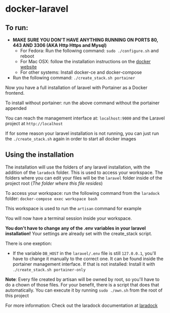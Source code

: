 # docker-laravel

## To run:
* **MAKE SURE YOU DON'T HAVE ANYTHING RUNNING ON PORTS 80, 443 AND 3306 (AKA Http Https and Mysql)**
  * For Fedora: Run the following command: `sudo ./configure.sh` and reboot
  * For Mac OSX: follow the installation instructions on the [docker website](https://store.docker.com/editions/community/docker-ce-desktop-mac)
  * For other systems: Install docker-ce and docker-compose
* Run the following command: `./create_stack.sh portainer`

Now you have a full installation of laravel with Portainer as a Docker frontend.

To install without portainer: run the above command without the portainer appended

You can reach the management interface at: `localhost:9000` and the Laravel project at `http://localhost`

If for some reason your laravel installation is not running, you can just run the `./create_stack.sh` again in order to start all docker images

## Using the installation

The installation will use the folders of any laravel installation, with the addition of the `laradock` folder. This is used to access your workspace. The folders where you can edit your files will be the `laravel` folder inside of the project root (*The folder where this file resides*)

To access your workspace: run the following command from the `laradock` folder: `docker-compose exec workspace bash`

This workspace is used to run the `artisan` command for example

You will now have a terminal session inside your workspace.

**You don't have to change any of the .env variables in your laravel installation!**
Your settings are already set with the create_stack script.

There is one exeption:
 * If the variable `DB_HOST` in the `laravel/.env` file is still `127.0.0.1`, you'll have to change it manually to the correct one. It can be found inside the portainer management interface. If that is not installed: Install it with `./create_stack.sh portainer-only`

**Note**: Every file created by artisan will be owned by root, so you'll have to do a chown of those files. For your benefit, there is a script that does that automatically. You can execute it by running `sudo ./own.sh` from the root of this project


For more information: Check out the laradock documentation at [laradock](http://laradock.io/guides/#Digital-Ocean)
